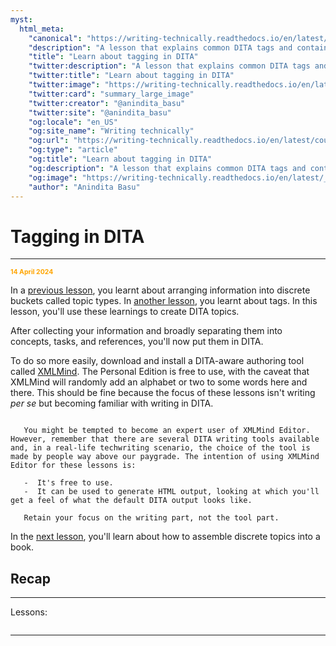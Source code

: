 ```yaml
---
myst:
  html_meta:
    "canonical": "https://writing-technically.readthedocs.io/en/latest/courses-dita-authoring-topics.html"
    "description": "A lesson that explains common DITA tags and contains some exercises"
    "title": "Learn about tagging in DITA"
    "twitter:description": "A lesson that explains common DITA tags and contains some exercises"
    "twitter:title": "Learn about tagging in DITA"
    "twitter:image": "https://writing-technically.readthedocs.io/en/latest/_static/wordcloud.jpg"
    "twitter:card": "summary_large_image"
    "twitter:creator": "@anindita_basu"
    "twitter:site": "@anindita_basu"
    "og:locale": "en_US"
    "og:site_name": "Writing technically"
    "og:url": "https://writing-technically.readthedocs.io/en/latest/courses-dita-authoring-topics.html"
    "og:type": "article"
    "og:title": "Learn about tagging in DITA"
    "og:description": "A lesson that explains common DITA tags and contains some exercises"
    "og:image": "https://writing-technically.readthedocs.io/en/latest/_static/wordcloud.jpg"
    "author": "Anindita Basu"
---
```


# Tagging in DITA

<hr/>
<p style="font-weight:bold;font-size:75%;color:orange">14 April 2024</p>

In a [previous lesson](courses-dita-authoring-infotype.md), you learnt about arranging information into discrete buckets called topic types. In [another lesson](courses-dita-authoring-tags.md), you learnt about tags. In this lesson, you'll use these learnings to create DITA topics.

After collecting your information and broadly separating them into concepts, tasks, and references, you'll now put them in DITA.

To do so more easily, download and install a DITA-aware authoring tool called [XMLMind](https://www.xmlmind.com/xmleditor/download.shtml). The Personal Edition is free to use, with the caveat that XMLMind will randomly add an alphabet or two to some words here and there. This should be fine because the focus of these lessons isn't writing _per se_ but becoming familiar with writing in DITA.

```{admonition} Focus is on DITA, not the tool

   You might be tempted to become an expert user of XMLMind Editor. However, remember that there are several DITA writing tools available and, in a real-life techwriting scenario, the choice of the tool is made by people way above our paygrade. The intention of using XMLMind Editor for these lessons is:
   
   -  It's free to use.
   -  It can be used to generate HTML output, looking at which you'll get a feel of what the default DITA output looks like.
   
   Retain your focus on the writing part, not the tool part.

```

In the [next lesson](xxx.md), you'll learn about how to assemble discrete topics into a book.

##  Recap



<hr/>

Lessons:

```{include} courses-dita-authoring-toc.md
```
   
<hr/>

